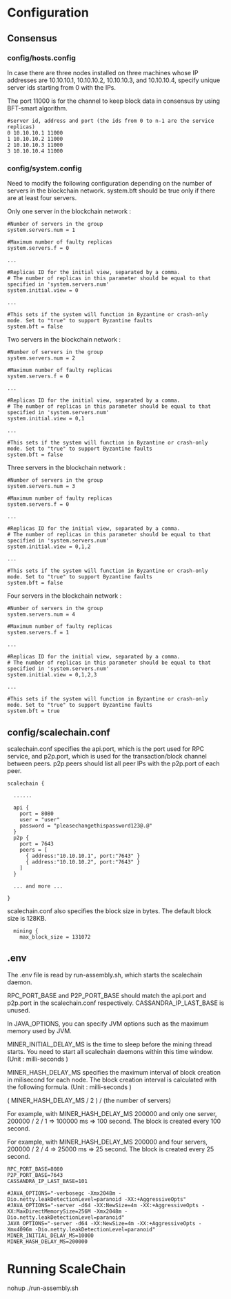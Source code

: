 # Configuration
## Consensus

### config/hosts.config

In case there are three nodes installed on three machines whose IP addresses are 10.10.10.1, 10.10.10.2, 10.10.10.3, and 10.10.10.4, specify unique server ids starting from 0 with the IPs.

The port 11000 is for the channel to keep block data in consensus by using BFT-smart algorithm.

```
#server id, address and port (the ids from 0 to n-1 are the service replicas)
0 10.10.10.1 11000
1 10.10.10.2 11000
2 10.10.10.3 11000
3 10.10.10.4 11000
```

### config/system.config

Need to modify the following configuration depending on the number of servers in the blockchain network.
system.bft should be true only if there are at least four servers.

Only one server in the blockchain network : 
```
#Number of servers in the group
system.servers.num = 1

#Maximum number of faulty replicas
system.servers.f = 0

...

#Replicas ID for the initial view, separated by a comma.
# The number of replicas in this parameter should be equal to that specified in 'system.servers.num'
system.initial.view = 0

...

#This sets if the system will function in Byzantine or crash-only mode. Set to "true" to support Byzantine faults
system.bft = false

```


Two servers in the blockchain network : 
```
#Number of servers in the group
system.servers.num = 2

#Maximum number of faulty replicas
system.servers.f = 0

...

#Replicas ID for the initial view, separated by a comma.
# The number of replicas in this parameter should be equal to that specified in 'system.servers.num'
system.initial.view = 0,1

...

#This sets if the system will function in Byzantine or crash-only mode. Set to "true" to support Byzantine faults
system.bft = false
```

Three servers in the blockchain network :    
```
#Number of servers in the group
system.servers.num = 3

#Maximum number of faulty replicas
system.servers.f = 0

...

#Replicas ID for the initial view, separated by a comma.
# The number of replicas in this parameter should be equal to that specified in 'system.servers.num'
system.initial.view = 0,1,2

...

#This sets if the system will function in Byzantine or crash-only mode. Set to "true" to support Byzantine faults
system.bft = false
```


Four servers in the blockchain network :    
```
#Number of servers in the group
system.servers.num = 4

#Maximum number of faulty replicas
system.servers.f = 1

...

#Replicas ID for the initial view, separated by a comma.
# The number of replicas in this parameter should be equal to that specified in 'system.servers.num'
system.initial.view = 0,1,2,3

...

#This sets if the system will function in Byzantine or crash-only mode. Set to "true" to support Byzantine faults
system.bft = true
```

## config/scalechain.conf

scalechain.conf specifies the api.port, which is the port used for RPC service, and p2p.port, which is used for the transaction/block channel between peers.
p2p.peers should list all peer IPs with the p2p.port of each peer.
```
scalechain {
 
  ...... 

  api {
    port = 8080
    user = "user"
    password = "pleasechangethispassword123@.@"
  }
  p2p {
    port = 7643
    peers = [
      { address:"10.10.10.1", port:"7643" }
      { address:"10.10.10.2", port:"7643" }
    ]
  }

  ... and more ...

}
```

scalechain.conf also specifies the block size in bytes. The default block size is 128KB.
```
  mining {
    max_block_size = 131072
```

## .env

The .env file is read by run-assembly.sh, which starts the scalechain daemon.

RPC_PORT_BASE and P2P_PORT_BASE should match the api.port and p2p.port in the scalechain.conf respectively.
CASSANDRA_IP_LAST_BASE is unused.

In JAVA_OPTIONS, you can specify JVM options such as the maximum memory used by JVM.

MINER_INITIAL_DELAY_MS is the time to sleep before the mining thread starts. You need to start all scalechain daemons within this time window. (Unit : milli-seconds )

MINER_HASH_DELAY_MS specifies the maximum interval of block creation in milisecond for each node. The block creation interval is calculated with the following formula. (Unit : milli-seconds )

( MINER_HASH_DELAY_MS / 2 ) / (the number of servers)

For example, with MINER_HASH_DELAY_MS 200000 and only one server, 200000 / 2 / 1 => 100000 ms => 100 second. The block is created every 100 second.


For example, with MINER_HASH_DELAY_MS 200000 and four servers, 200000 / 2 / 4 => 25000 ms => 25 second. The block is created every 25 second.

```
RPC_PORT_BASE=8080
P2P_PORT_BASE=7643
CASSANDRA_IP_LAST_BASE=101

#JAVA_OPTIONS="-verbosegc -Xmx2048m -Dio.netty.leakDetectionLevel=paranoid -XX:+AggressiveOpts"
#JAVA_OPTIONS="-server -d64 -XX:NewSize=4m -XX:+AggressiveOpts -XX:MaxDirectMemorySize=256M -Xmx2048m -Dio.netty.leakDetectionLevel=paranoid"
JAVA_OPTIONS="-server -d64 -XX:NewSize=4m -XX:+AggressiveOpts -Xmx4096m -Dio.netty.leakDetectionLevel=paranoid"
MINER_INITIAL_DELAY_MS=10000
MINER_HASH_DELAY_MS=200000
```

# Running ScaleChain
nohup ./run-assembly.sh

